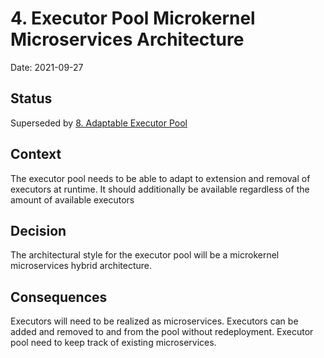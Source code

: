 # 4. Executor Pool Microkernel Microservices Architecture

Date: 2021-09-27

## Status

Superseded by [8. Adaptable Executor Pool](0008-executor-pool-microservice.md)

## Context

The executor pool needs to be able to adapt to extension and removal of executors at runtime.
It should additionally be available regardless of the amount of available executors

## Decision

The architectural style for the executor pool will be a microkernel microservices hybrid architecture.

## Consequences

Executors will need to be realized as microservices. 
Executors can be added and removed to and from the pool without redeployment.
Executor pool need to keep track of existing microservices. 
